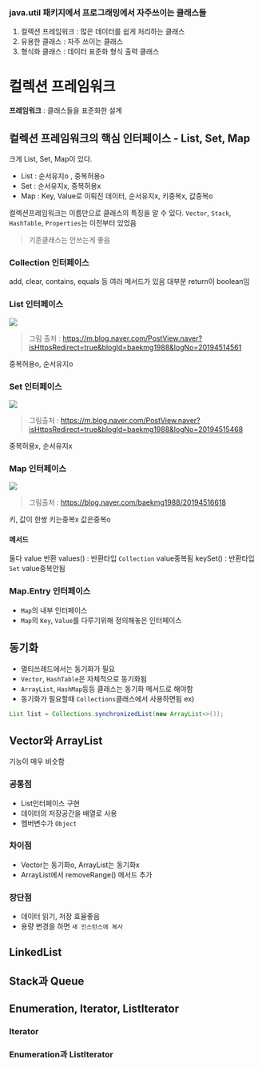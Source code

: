 ### java.util 패키지에서 프로그래밍에서 자주쓰이는 클래스들
1. 컬렉션 프레임워크 : 많은 데이터를 쉽게 처리하는 클래스
2. 유용한 클래스 : 자주 쓰이는 클래스
3. 형식화 클래스 : 데이터 표준화 형식 출력 클래스

# 컬렉션 프레임워크
**프레임워크** : 클래스들을 표준화한 설계


## 컬렉션 프레임워크의 핵심 인터페이스 - List, Set, Map

크게 List, Set, Map이 있다.
- List : 순서유지o , 중복허용o
- Set : 순서유지x, 중복허용x
- Map : Key, Value로 이뤄진 데이터, 순서유지x, 키중복x, 값중복o

컬렉션프레임워크는 이름만으로 클래스의 특징을 알 수 있다.
`Vector`, `Stack`, `HashTable`, `Properties`는 이전부터 있었음
> 기존클래스는 안쓰는게 좋음

### Collection 인터페이스
add, clear, contains, equals 등 여러 메서드가 있음
대부분 return이 boolean임

### List 인터페이스
![](https://velog.velcdn.com/images/bjh0501/post/489d13e7-ef06-47fa-9c4e-177aa10844d1/image.png)
>그림 출처 : https://m.blog.naver.com/PostView.naver?isHttpsRedirect=true&blogId=baekmg1988&logNo=20194514561

중복허용o, 순서유지o

### Set 인터페이스
![](https://velog.velcdn.com/images/bjh0501/post/31739365-7c9b-451a-88aa-c875fcd84d5f/image.png)
> 그림출처 : https://m.blog.naver.com/PostView.naver?isHttpsRedirect=true&blogId=baekmg1988&logNo=20194515468

중복허용x, 순서유지x


### Map 인터페이스
![](https://velog.velcdn.com/images/bjh0501/post/db22afe9-7384-402a-a34e-c3c40c911a4a/image.png)
> 그림출처 : https://blog.naver.com/baekmg1988/20194516618

키, 값이 한쌍
키는중복x
값은중복o

#### 메서드
둘다 value 반환
values() : 반환타입 `Collection` value중복됨
keySet() : 반환타입 `Set` value중복안됨

### Map.Entry 인터페이스
- `Map`의 내부 인터페이스
- `Map`의 `Key`, `Value`를 다루기위해 정의해놓은 인터페이스

## 동기화
- 멀티쓰레드에서는 동기화가 필요
- `Vector`, `HashTable`은 자체적으로 동기화됨
- `ArrayList`, `HashMap`등등 클래스는 동기화 메서드로 해야함
- 동기화가 필요할때 `Collections`클래스에서 사용하면됨
ex) 
```java
List list = Collections.synchronizedList(new ArrayList<>());
```

## Vector와 ArrayList
기능이 매우 비슷함

### 공통점
- List인터페이스 구현
- 데이터의 저장공간을 배열로 사용
- 멤버변수가 `Object`

### 차이점
- Vector는 동기화o, ArrayList는 동기화x
- ArrayList에서 removeRange() 메서드 추가

### 장단점
- 데이터 읽기, 저장 효율좋음
- 용량 변경을 하면 `새 인스턴스에 복사`



## LinkedList

## Stack과 Queue

## Enumeration, Iterator, ListIterator

### Iterator

### Enumeration과 ListIterator
